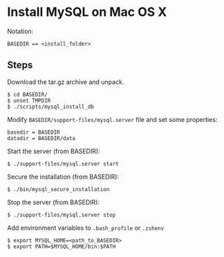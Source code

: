 Install MySQL on Mac OS X
=============================

Notation:

    BASEDIR == <install_folder>


Steps
--------------

Download the tar.gz archive and unpack.

    $ cd BASEDIR/
    $ unset TMPDIR
    $ ./scripts/mysql_install_db

Modify `BASEDIR/support-files/mysql.server` file and set some properties:

    basedir = BASEDIR
    datadir = BASEDIR/data

Start the server (from BASEDIR):

    $ ./support-files/mysql.server start

Secure the installation (from BASEDIR):

    $ ./bin/mysql_secure_installation

Stop the server (from BASEDIR):

    $ ./support-files/mysql.server stop

Add environment variables to `.bash_profile` or `.zshenv`

    $ export MYSQL_HOME=<path_to_BASEDIR>
    $ export PATH=$MYSQL_HOME/bin:$PATH